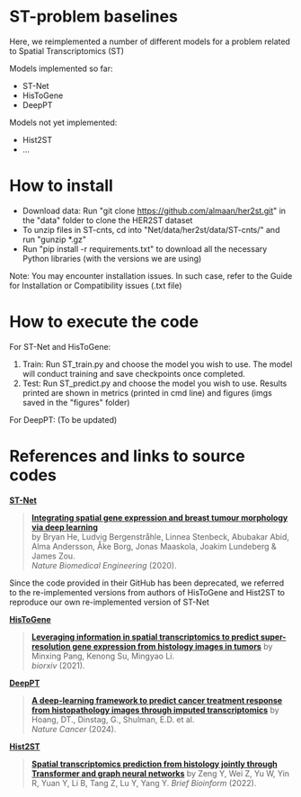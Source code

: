 # ST-problem baselines

Here, we reimplemented a number of different models for a problem related to Spatial Transcriptomics (ST)

Models implemented so far: 
* ST-Net
* HisToGene
* DeepPT
  
Models not yet implemented:
* Hist2ST
* ...

# How to install

* Download data: Run "git clone https://github.com/almaan/her2st.git" in the "data" folder to clone the HER2ST dataset  
* To unzip files in ST-cnts, cd into "Net/data/her2st/data/ST-cnts/" and run "gunzip *.gz"  
* Run "pip install -r requirements.txt" to download all the necessary Python libraries (with the versions we are using)

Note: You may encounter installation issues. In such case, refer to the Guide for Installation or Compatibility issues (.txt file)

# How to execute the code

For ST-Net and HisToGene:  
1. Train: Run ST_train.py and choose the model you wish to use. The model will conduct training and save checkpoints once completed.  
2. Test: Run ST_predict.py and choose the model you wish to use. Results printed are shown in metrics (printed in cmd line) and figures (imgs saved in the "figures" folder)  

For DeepPT:
(To be updated)

# References and links to source codes
[**ST-Net**](https://github.com/bryanhe/ST-Net)
> [**Integrating spatial gene expression and breast tumour morphology via deep learning**](https://rdcu.be/b46sX)<br/>
  by Bryan He, Ludvig Bergenstråhle, Linnea Stenbeck, Abubakar Abid, Alma Andersson, Åke Borg, Jonas Maaskola, Joakim Lundeberg & James Zou.  
  <i>Nature Biomedical Engineering</i> (2020).

Since the code provided in their GitHub has been deprecated, we referred to the re-implemented versions from authors of HisToGene and Hist2ST to reproduce our own re-implemented version of ST-Net

[**HisToGene**](https://github.com/maxpmx/HisToGene)
> [**Leveraging information in spatial transcriptomics to predict super-resolution gene expression from histology images in tumors**](https://doi.org/10.1101/2021.11.28.470212)
  by Minxing Pang, Kenong Su, Mingyao Li.  
  <i>biorxiv</i> (2021).

[**DeepPT**](https://zenodo.org/records/11125591)
> [**A deep-learning framework to predict cancer treatment response from histopathology images through imputed transcriptomics**](https://www.nature.com/articles/s43018-024-00793-2)
  by Hoang, DT., Dinstag, G., Shulman, E.D. et al.  
  <i>Nature Cancer</i> (2024).

[**Hist2ST**](https://github.com/biomed-AI/Hist2ST)
> [**Spatial transcriptomics prediction from histology jointly through Transformer and graph neural networks**](https://doi.org/10.1093/bib/bbac297)
 by Zeng Y, Wei Z, Yu W, Yin R, Yuan Y, Li B, Tang Z, Lu Y, Yang Y.
  <i>Brief Bioinform</i> (2022).
